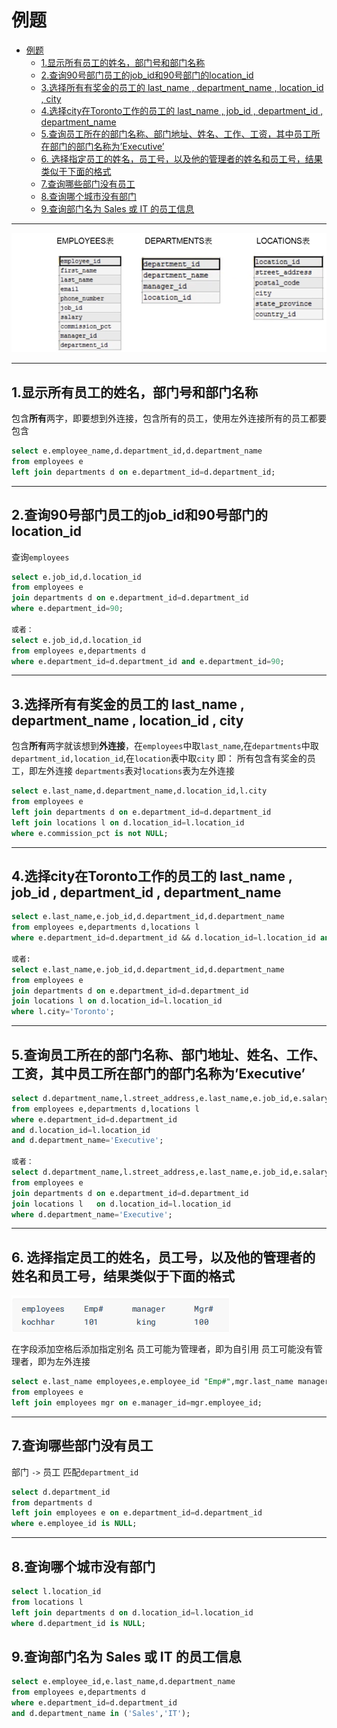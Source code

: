 # 例题

- [例题](#例题)
  - [1.显示所有员工的姓名，部门号和部门名称](#1显示所有员工的姓名部门号和部门名称)
  - [2.查询90号部门员工的job\_id和90号部门的location\_id](#2查询90号部门员工的job_id和90号部门的location_id)
  - [3.选择所有有奖金的员工的 last\_name , department\_name , location\_id , city](#3选择所有有奖金的员工的-last_name--department_name--location_id--city)
  - [4.选择city在Toronto工作的员工的 last\_name , job\_id , department\_id , department\_name](#4选择city在toronto工作的员工的-last_name--job_id--department_id--department_name)
  - [5.查询员工所在的部门名称、部门地址、姓名、工作、工资，其中员工所在部门的部门名称为’Executive’](#5查询员工所在的部门名称部门地址姓名工作工资其中员工所在部门的部门名称为executive)
  - [6. 选择指定员工的姓名，员工号，以及他的管理者的姓名和员工号，结果类似于下面的格式](#6-选择指定员工的姓名员工号以及他的管理者的姓名和员工号结果类似于下面的格式)
  - [7.查询哪些部门没有员工](#7查询哪些部门没有员工)
  - [8.查询哪个城市没有部门](#8查询哪个城市没有部门)
  - [9.查询部门名为 Sales 或 IT 的员工信息](#9查询部门名为-sales-或-it-的员工信息)

---

![多表连接](images/2023-08-03-16-18-14.png)

---

## 1.显示所有员工的姓名，部门号和部门名称

包含**所有**两字，即要想到外连接，包含所有的员工，使用左外连接所有的员工都要包含

```sql
select e.employee_name,d.department_id,d.department_name 
from employees e 
left join departments d on e.department_id=d.department_id;
```

---

## 2.查询90号部门员工的job_id和90号部门的location_id

查询`employees`

```sql
select e.job_id,d.location_id 
from employees e 
join departments d on e.department_id=d.department_id 
where e.department_id=90; 

或者：
select e.job_id,d.location_id 
from employees e,departments d 
where e.department_id=d.department_id and e.department_id=90;
```

---

## 3.选择所有有奖金的员工的 last_name , department_name , location_id , city

包含**所有**两字就该想到**外连接**，在`employees`中取`last_name`,在`departments`中取`department_id,location_id`,在`location`表中取`city`
即：
所有包含有奖金的员工，即左外连接
`departments`表对`locations`表为左外连接

```sql
select e.last_name,d.department_name,d.location_id,l.city
from employees e 
left join departments d on e.department_id=d.department_id
left join locations l on d.location_id=l.location_id 
where e.commission_pct is not NULL;
```

---

## 4.选择city在Toronto工作的员工的 last_name , job_id , department_id , department_name

```sql
select e.last_name,e.job_id,d.department_id,d.department_name 
from employees e,departments d,locations l
where e.department_id=d.department_id && d.location_id=l.location_id and l.city='Toronto';

或者:
select e.last_name,e.job_id,d.department_id,d.department_name
from employees e 
join departments d on e.department_id=d.department_id
join locations l on d.location_id=l.location_id
where l.city='Toronto';
```

---

## 5.查询员工所在的部门名称、部门地址、姓名、工作、工资，其中员工所在部门的部门名称为’Executive’

```sql
select d.department_name,l.street_address,e.last_name,e.job_id,e.salary 
from employees e,departments d,locations l
where e.department_id=d.department_id 
and d.location_id=l.location_id
and d.department_name='Executive';

或者：
select d.department_name,l.street_address,e.last_name,e.job_id,e.salary
from employees e
join departments d on e.department_id=d.department_id
join locations l   on d.location_id=l.location_id
where d.department_name='Executive'; 
```

---

## 6. 选择指定员工的姓名，员工号，以及他的管理者的姓名和员工号，结果类似于下面的格式

![格式](images/2023-08-04-20-05-29.png)

在字段添加空格后添加指定别名
员工可能为管理者，即为自引用
员工可能没有管理者，即为左外连接

```sql
select e.last_name employees,e.employee_id "Emp#",mgr.last_name manager,mgr.employee_id "Mgr#"
from employees e
left join employees mgr on e.manager_id=mgr.employee_id;
```

---

## 7.查询哪些部门没有员工

部门 `->` 员工  匹配`department_id`  

```sql
select d.department_id 
from departments d
left join employees e on e.department_id=d.department_id
where e.employee_id is NULL;
```

---

## 8.查询哪个城市没有部门

```sql
select l.location_id
from locations l
left join departments d on d.location_id=l.location_id
where d.department_id is NULL; 
```

## 9.查询部门名为 Sales 或 IT 的员工信息

```sql
select e.employee_id,e.last_name,d.department_name
from employees e,departments d
where e.department_id=d.department_id
and d.department_name in ('Sales','IT');
```

